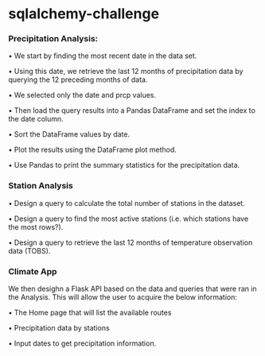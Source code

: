 # sqlalchemy-challenge

### Precipitation Analysis:

• We start by finding the most recent date in the data set.

• Using this date, we retrieve the last 12 months of precipitation data by querying the 12 preceding months of data. 

• We selected only the date and prcp values.

• Then load the query results into a Pandas DataFrame and set the index to the date column.

• Sort the DataFrame values by date.

• Plot the results using the DataFrame plot method.

• Use Pandas to print the summary statistics for the precipitation data.

### Station Analysis


• Design a query to calculate the total number of stations in the dataset.

• Design a query to find the most active stations (i.e. which stations have the most rows?).

• Design a query to retrieve the last 12 months of temperature observation data (TOBS).


### Climate App

We then desighn a Flask API based on the data and queries that were ran in the Analysis. This will allow the user to acquire the below information:

• The Home page that will list the available routes

• Precipitation data by stations

• Input dates to get precipitation information. 
